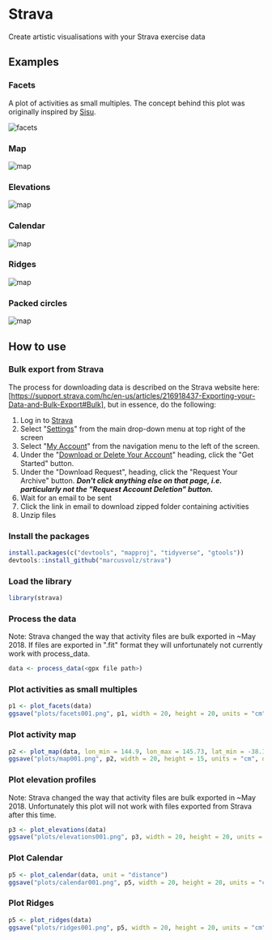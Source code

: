# Strava

Create artistic visualisations with your Strava exercise data

## Examples

### Facets

A plot of activities as small multiples. The concept behind this plot was originally inspired by [Sisu](https://www.madewithsisu.com/).

![facets](https://github.com/marcusvolz/strava/blob/master/plots/facets001.png "Facets, showing activity outlines")

### Map

![map](https://github.com/marcusvolz/strava/blob/master/plots/map001.png "Map, showing activities on a map")

### Elevations

![map](https://github.com/marcusvolz/strava/blob/master/plots/elevations001.png "Facets, showing elevation profiles")

### Calendar

![map](https://github.com/marcusvolz/strava/blob/master/plots/calendar001.png "Calendar map")

### Ridges

![map](https://github.com/marcusvolz/strava/blob/master/plots/ridges001.png "Ridges")

### Packed circles

![map](https://github.com/marcusvolz/strava/blob/master/plots/circles001.png "Packed circles")

## How to use

### Bulk export from Strava
The process for downloading data is described on the Strava website here: [https://support.strava.com/hc/en-us/articles/216918437-Exporting-your-Data-and-Bulk-Export#Bulk], but in essence, do the following:

1. Log in to [Strava](https://www.strava.com/)
2. Select "[Settings](https://www.strava.com/settings/profile)" from the main drop-down menu at top right of the screen
3. Select "[My Account](https://www.strava.com/account)" from the navigation menu to the left of the screen.
4. Under the "[Download or Delete Your Account](https://www.strava.com/athlete/delete_your_account)" heading, click the "Get Started" button.
5. Under the "Download Request", heading, click the "Request Your Archive" button. ***Don't click anything else on that page, i.e. particularly not the "Request Account Deletion" button.***
6. Wait for an email to be sent
7. Click the link in email to download zipped folder containing activities
8. Unzip files

### Install the packages

```R
install.packages(c("devtools", "mapproj", "tidyverse", "gtools"))
devtools::install_github("marcusvolz/strava")
```

### Load the library

```R
library(strava)
```

### Process the data

Note: Strava changed the way that activity files are bulk exported in ~May 2018. If files are exported in ".fit" format they will unfortunately not currently work with process_data.

```R
data <- process_data(<gpx file path>)
```

### Plot activities as small multiples

```R
p1 <- plot_facets(data)
ggsave("plots/facets001.png", p1, width = 20, height = 20, units = "cm")
```

### Plot activity map

```R
p2 <- plot_map(data, lon_min = 144.9, lon_max = 145.73, lat_min = -38.1, lat_max = -37.475)
ggsave("plots/map001.png", p2, width = 20, height = 15, units = "cm", dpi = 600)
```

### Plot elevation profiles

Note: Strava changed the way that activity files are bulk exported in ~May 2018. Unfortunately this plot will not work with files exported from Strava after this time.

```R
p3 <- plot_elevations(data)
ggsave("plots/elevations001.png", p3, width = 20, height = 20, units = "cm")
```

### Plot Calendar

```R
p5 <- plot_calendar(data, unit = "distance")
ggsave("plots/calendar001.png", p5, width = 20, height = 20, units = "cm")
```

### Plot Ridges

```R
p5 <- plot_ridges(data)
ggsave("plots/ridges001.png", p5, width = 20, height = 20, units = "cm")
```
